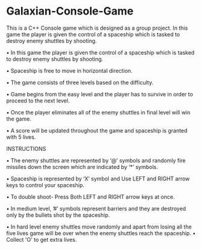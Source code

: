 # Galaxian-Console-Game
This is a C++ Console game which is designed as a group project.
In this game the player is given the control of a spaceship which is tasked to destroy enemy shuttles by shooting.

• In this game the player is given the control of a spaceship which is tasked to destroy enemy shuttles by shooting.

• Spaceship is free to move in horizontal direction.

• The game consists of three levels based on the difficulty.

• Game begins from the easy level and the player has to survive in order to proceed to the next level.

• Once the player eliminates all of the enemy shuttles in final level will win the game.

• A score will be updated throughout the game and spaceship is granted with 5 lives.

 
 INSTRUCTIONS
 
• The enemy shuttles are represented by ‘@’ symbols and randomly fire missiles down the screen which are indicated by ‘*’ symbols.

• Spaceship is represented by ‘X’ symbol and Use LEFT and RIGHT arrow keys to control your spaceship.

• To double shoot- Press Both LEFT and RIGHT arrow keys at once.

• In medium level, ’#’ symbols represent barriers and they are destroyed only by the bullets shot by the spaceship.

• In hard level enemy shuttles move randomly and apart from losing all the five lives game will be over when the enemy shuttles reach the spaceship.
• Collect 'O' to get extra lives.
